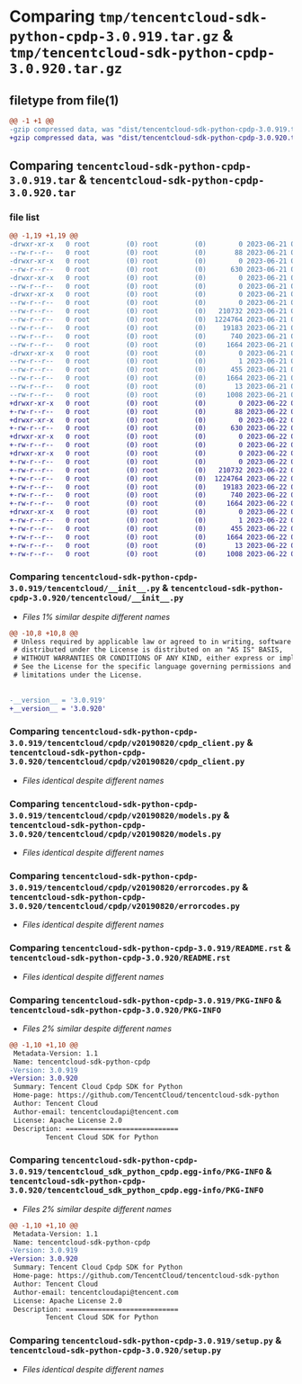 # Comparing `tmp/tencentcloud-sdk-python-cpdp-3.0.919.tar.gz` & `tmp/tencentcloud-sdk-python-cpdp-3.0.920.tar.gz`

## filetype from file(1)

```diff
@@ -1 +1 @@
-gzip compressed data, was "dist/tencentcloud-sdk-python-cpdp-3.0.919.tar", last modified: Wed Jun 21 00:21:53 2023, max compression
+gzip compressed data, was "dist/tencentcloud-sdk-python-cpdp-3.0.920.tar", last modified: Thu Jun 22 00:21:07 2023, max compression
```

## Comparing `tencentcloud-sdk-python-cpdp-3.0.919.tar` & `tencentcloud-sdk-python-cpdp-3.0.920.tar`

### file list

```diff
@@ -1,19 +1,19 @@
-drwxr-xr-x   0 root         (0) root         (0)        0 2023-06-21 00:21:53.000000 tencentcloud-sdk-python-cpdp-3.0.919/
--rw-r--r--   0 root         (0) root         (0)       88 2023-06-21 00:21:53.000000 tencentcloud-sdk-python-cpdp-3.0.919/setup.cfg
-drwxr-xr-x   0 root         (0) root         (0)        0 2023-06-21 00:21:53.000000 tencentcloud-sdk-python-cpdp-3.0.919/tencentcloud/
--rw-r--r--   0 root         (0) root         (0)      630 2023-06-21 00:21:53.000000 tencentcloud-sdk-python-cpdp-3.0.919/tencentcloud/__init__.py
-drwxr-xr-x   0 root         (0) root         (0)        0 2023-06-21 00:21:53.000000 tencentcloud-sdk-python-cpdp-3.0.919/tencentcloud/cpdp/
--rw-r--r--   0 root         (0) root         (0)        0 2023-06-21 00:21:53.000000 tencentcloud-sdk-python-cpdp-3.0.919/tencentcloud/cpdp/__init__.py
-drwxr-xr-x   0 root         (0) root         (0)        0 2023-06-21 00:21:53.000000 tencentcloud-sdk-python-cpdp-3.0.919/tencentcloud/cpdp/v20190820/
--rw-r--r--   0 root         (0) root         (0)        0 2023-06-21 00:21:53.000000 tencentcloud-sdk-python-cpdp-3.0.919/tencentcloud/cpdp/v20190820/__init__.py
--rw-r--r--   0 root         (0) root         (0)   210732 2023-06-21 00:21:53.000000 tencentcloud-sdk-python-cpdp-3.0.919/tencentcloud/cpdp/v20190820/cpdp_client.py
--rw-r--r--   0 root         (0) root         (0)  1224764 2023-06-21 00:21:53.000000 tencentcloud-sdk-python-cpdp-3.0.919/tencentcloud/cpdp/v20190820/models.py
--rw-r--r--   0 root         (0) root         (0)    19183 2023-06-21 00:21:53.000000 tencentcloud-sdk-python-cpdp-3.0.919/tencentcloud/cpdp/v20190820/errorcodes.py
--rw-r--r--   0 root         (0) root         (0)      740 2023-06-21 00:21:53.000000 tencentcloud-sdk-python-cpdp-3.0.919/README.rst
--rw-r--r--   0 root         (0) root         (0)     1664 2023-06-21 00:21:53.000000 tencentcloud-sdk-python-cpdp-3.0.919/PKG-INFO
-drwxr-xr-x   0 root         (0) root         (0)        0 2023-06-21 00:21:53.000000 tencentcloud-sdk-python-cpdp-3.0.919/tencentcloud_sdk_python_cpdp.egg-info/
--rw-r--r--   0 root         (0) root         (0)        1 2023-06-21 00:21:53.000000 tencentcloud-sdk-python-cpdp-3.0.919/tencentcloud_sdk_python_cpdp.egg-info/dependency_links.txt
--rw-r--r--   0 root         (0) root         (0)      455 2023-06-21 00:21:53.000000 tencentcloud-sdk-python-cpdp-3.0.919/tencentcloud_sdk_python_cpdp.egg-info/SOURCES.txt
--rw-r--r--   0 root         (0) root         (0)     1664 2023-06-21 00:21:53.000000 tencentcloud-sdk-python-cpdp-3.0.919/tencentcloud_sdk_python_cpdp.egg-info/PKG-INFO
--rw-r--r--   0 root         (0) root         (0)       13 2023-06-21 00:21:53.000000 tencentcloud-sdk-python-cpdp-3.0.919/tencentcloud_sdk_python_cpdp.egg-info/top_level.txt
--rw-r--r--   0 root         (0) root         (0)     1008 2023-06-21 00:21:53.000000 tencentcloud-sdk-python-cpdp-3.0.919/setup.py
+drwxr-xr-x   0 root         (0) root         (0)        0 2023-06-22 00:21:07.000000 tencentcloud-sdk-python-cpdp-3.0.920/
+-rw-r--r--   0 root         (0) root         (0)       88 2023-06-22 00:21:07.000000 tencentcloud-sdk-python-cpdp-3.0.920/setup.cfg
+drwxr-xr-x   0 root         (0) root         (0)        0 2023-06-22 00:21:07.000000 tencentcloud-sdk-python-cpdp-3.0.920/tencentcloud/
+-rw-r--r--   0 root         (0) root         (0)      630 2023-06-22 00:21:06.000000 tencentcloud-sdk-python-cpdp-3.0.920/tencentcloud/__init__.py
+drwxr-xr-x   0 root         (0) root         (0)        0 2023-06-22 00:21:07.000000 tencentcloud-sdk-python-cpdp-3.0.920/tencentcloud/cpdp/
+-rw-r--r--   0 root         (0) root         (0)        0 2023-06-22 00:21:06.000000 tencentcloud-sdk-python-cpdp-3.0.920/tencentcloud/cpdp/__init__.py
+drwxr-xr-x   0 root         (0) root         (0)        0 2023-06-22 00:21:07.000000 tencentcloud-sdk-python-cpdp-3.0.920/tencentcloud/cpdp/v20190820/
+-rw-r--r--   0 root         (0) root         (0)        0 2023-06-22 00:21:06.000000 tencentcloud-sdk-python-cpdp-3.0.920/tencentcloud/cpdp/v20190820/__init__.py
+-rw-r--r--   0 root         (0) root         (0)   210732 2023-06-22 00:21:06.000000 tencentcloud-sdk-python-cpdp-3.0.920/tencentcloud/cpdp/v20190820/cpdp_client.py
+-rw-r--r--   0 root         (0) root         (0)  1224764 2023-06-22 00:21:06.000000 tencentcloud-sdk-python-cpdp-3.0.920/tencentcloud/cpdp/v20190820/models.py
+-rw-r--r--   0 root         (0) root         (0)    19183 2023-06-22 00:21:06.000000 tencentcloud-sdk-python-cpdp-3.0.920/tencentcloud/cpdp/v20190820/errorcodes.py
+-rw-r--r--   0 root         (0) root         (0)      740 2023-06-22 00:21:06.000000 tencentcloud-sdk-python-cpdp-3.0.920/README.rst
+-rw-r--r--   0 root         (0) root         (0)     1664 2023-06-22 00:21:07.000000 tencentcloud-sdk-python-cpdp-3.0.920/PKG-INFO
+drwxr-xr-x   0 root         (0) root         (0)        0 2023-06-22 00:21:07.000000 tencentcloud-sdk-python-cpdp-3.0.920/tencentcloud_sdk_python_cpdp.egg-info/
+-rw-r--r--   0 root         (0) root         (0)        1 2023-06-22 00:21:06.000000 tencentcloud-sdk-python-cpdp-3.0.920/tencentcloud_sdk_python_cpdp.egg-info/dependency_links.txt
+-rw-r--r--   0 root         (0) root         (0)      455 2023-06-22 00:21:07.000000 tencentcloud-sdk-python-cpdp-3.0.920/tencentcloud_sdk_python_cpdp.egg-info/SOURCES.txt
+-rw-r--r--   0 root         (0) root         (0)     1664 2023-06-22 00:21:06.000000 tencentcloud-sdk-python-cpdp-3.0.920/tencentcloud_sdk_python_cpdp.egg-info/PKG-INFO
+-rw-r--r--   0 root         (0) root         (0)       13 2023-06-22 00:21:06.000000 tencentcloud-sdk-python-cpdp-3.0.920/tencentcloud_sdk_python_cpdp.egg-info/top_level.txt
+-rw-r--r--   0 root         (0) root         (0)     1008 2023-06-22 00:21:06.000000 tencentcloud-sdk-python-cpdp-3.0.920/setup.py
```

### Comparing `tencentcloud-sdk-python-cpdp-3.0.919/tencentcloud/__init__.py` & `tencentcloud-sdk-python-cpdp-3.0.920/tencentcloud/__init__.py`

 * *Files 1% similar despite different names*

```diff
@@ -10,8 +10,8 @@
 # Unless required by applicable law or agreed to in writing, software
 # distributed under the License is distributed on an "AS IS" BASIS,
 # WITHOUT WARRANTIES OR CONDITIONS OF ANY KIND, either express or implied.
 # See the License for the specific language governing permissions and
 # limitations under the License.
 
 
-__version__ = '3.0.919'
+__version__ = '3.0.920'
```

### Comparing `tencentcloud-sdk-python-cpdp-3.0.919/tencentcloud/cpdp/v20190820/cpdp_client.py` & `tencentcloud-sdk-python-cpdp-3.0.920/tencentcloud/cpdp/v20190820/cpdp_client.py`

 * *Files identical despite different names*

### Comparing `tencentcloud-sdk-python-cpdp-3.0.919/tencentcloud/cpdp/v20190820/models.py` & `tencentcloud-sdk-python-cpdp-3.0.920/tencentcloud/cpdp/v20190820/models.py`

 * *Files identical despite different names*

### Comparing `tencentcloud-sdk-python-cpdp-3.0.919/tencentcloud/cpdp/v20190820/errorcodes.py` & `tencentcloud-sdk-python-cpdp-3.0.920/tencentcloud/cpdp/v20190820/errorcodes.py`

 * *Files identical despite different names*

### Comparing `tencentcloud-sdk-python-cpdp-3.0.919/README.rst` & `tencentcloud-sdk-python-cpdp-3.0.920/README.rst`

 * *Files identical despite different names*

### Comparing `tencentcloud-sdk-python-cpdp-3.0.919/PKG-INFO` & `tencentcloud-sdk-python-cpdp-3.0.920/PKG-INFO`

 * *Files 2% similar despite different names*

```diff
@@ -1,10 +1,10 @@
 Metadata-Version: 1.1
 Name: tencentcloud-sdk-python-cpdp
-Version: 3.0.919
+Version: 3.0.920
 Summary: Tencent Cloud Cpdp SDK for Python
 Home-page: https://github.com/TencentCloud/tencentcloud-sdk-python
 Author: Tencent Cloud
 Author-email: tencentcloudapi@tencent.com
 License: Apache License 2.0
 Description: ============================
         Tencent Cloud SDK for Python
```

### Comparing `tencentcloud-sdk-python-cpdp-3.0.919/tencentcloud_sdk_python_cpdp.egg-info/PKG-INFO` & `tencentcloud-sdk-python-cpdp-3.0.920/tencentcloud_sdk_python_cpdp.egg-info/PKG-INFO`

 * *Files 2% similar despite different names*

```diff
@@ -1,10 +1,10 @@
 Metadata-Version: 1.1
 Name: tencentcloud-sdk-python-cpdp
-Version: 3.0.919
+Version: 3.0.920
 Summary: Tencent Cloud Cpdp SDK for Python
 Home-page: https://github.com/TencentCloud/tencentcloud-sdk-python
 Author: Tencent Cloud
 Author-email: tencentcloudapi@tencent.com
 License: Apache License 2.0
 Description: ============================
         Tencent Cloud SDK for Python
```

### Comparing `tencentcloud-sdk-python-cpdp-3.0.919/setup.py` & `tencentcloud-sdk-python-cpdp-3.0.920/setup.py`

 * *Files identical despite different names*

